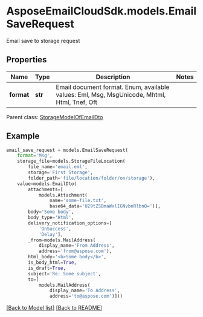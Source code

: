 # AsposeEmailCloudSdk.models.EmailSaveRequest

Email save to storage request             

## Properties
Name | Type | Description | Notes
------------ | ------------- | ------------- | -------------
**format** |**str** |Email document format. Enum, available values: Eml, Msg, MsgUnicode, Mhtml, Html, Tnef, Oft |

Parent class: [StorageModelOfEmailDto](StorageModelOfEmailDto.md)


## Example
```python
email_save_request = models.EmailSaveRequest(
    format='Msg',
    storage_file=models.StorageFileLocation(
        file_name='email.eml',
        storage='First Storage',
        folder_path='file/location/folder/on/storage'),
    value=models.EmailDto(
        attachments=[
            models.Attachment(
                name='some-file.txt',
                base64_data='U29tZSBmaWxlIGNvbnRlbnQ=')],
        body='Some body',
        body_type='Html',
        delivery_notification_options=[
            'OnSuccess',
            'Delay'],
        _from=models.MailAddress(
            display_name='From Address',
            address='from@aspose.com'),
        html_body='<b>Some body</b>',
        is_body_html=True,
        is_draft=True,
        subject='Re: Some subject',
        to=[
            models.MailAddress(
                display_name='To Address',
                address='to@aspose.com')]))
```


[[Back to Model list]](Models.md) [[Back to README]](README.md)

